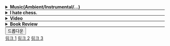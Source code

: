 <div id="music-e"></div>

<div style="border-bottom: 0.5px solid;">
  <details id="music-d" class="content-details">
    <summary><b>Music(Ambient/Instrumental/...)</b></summary>
    <span id="music-c" class="content" style="overflow-y: scroll; height:300px; display:block"></span>
  </details>
</div>

<div style="border-bottom: 0.5px solid;">
  <details class="content-details" data-url="chess.html">
    <summary><b>I hate chess.</b></summary>
    <span class="content" style="display:block"></span>
  </details>
</div>

<div style="border-bottom: 0.5px solid;">
  <details class="content-details" data-url="video.html">
    <summary><b>Video</b></summary>
    <span class="content" style="display:block"></span>
  </details>
</div>

<div style="border-bottom: 0.5px solid;">
  <details class="content-details" data-url="review.html">
    <summary><b>Book Review</b></summary>
    <span class="content" style="overflow-y: scroll; height:500px; display:block"></span>
  </details>
</div>

<script src="load.js" defer></script>
<script src="music.js" defer></script>

<div id="custom-dropdown" class="dropdown">
    <button onclick="toggleDropdown()">드롭다운</button>
    <div id="dropdown-content" class="dropdown-content hidden">
        <a href="#">링크 1</a>
        <a href="#">링크 2</a>
        <a href="#">링크 3</a>
    </div>
</div>
<script>
  function toggleDropdown() {
    const content = document.getElementById('dropdown-content');
    content.classList.toggle('hidden');
}
</script>


